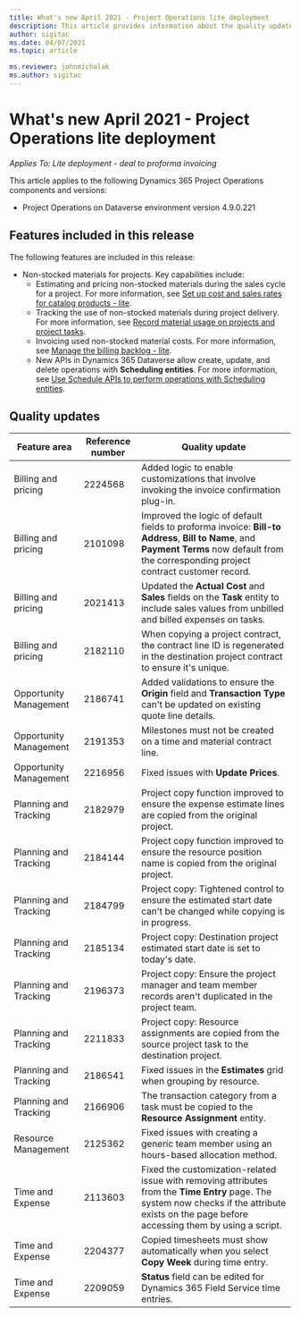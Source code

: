 ```yaml
---
title: What's new April 2021 - Project Operations lite deployment
description: This article provides information about the quality updates available in the April 2021 release of Project Operations lite deployment.
author: sigitac
ms.date: 04/07/2021
ms.topic: article

ms.reviewer: johnmichalak
ms.author: sigitac
---
```


# What's new April 2021 - Project Operations lite deployment

_Applies To: Lite deployment - deal to proforma invoicing_

This article applies to the following Dynamics 365 Project Operations components and versions:

  - Project Operations on Dataverse environment version 4.9.0.221 

## Features included in this release

The following features are included in this release:

- Non-stocked materials for projects. Key capabilities include:
  - Estimating and pricing non-stocked materials during the sales cycle for a project. For more information, see [Set up cost and sales rates for catalog products - lite](../pricing-costing/set-up-cost-sales-rates-catalog-products.md).
  - Tracking the use of non-stocked materials during project delivery. For more information, see [Record material usage on projects and project tasks](../../material/material-usage-log.md).
  - Invoicing used non-stocked material costs. For more information, see [Manage the billing backlog - lite](../proforma-invoicing/manage-billing-backlog-sales.md#product-billing-backlog).
  - New APIs in Dynamics 365 Dataverse allow create, update, and delete operations with **Scheduling entities**. For more information, see [Use Schedule APIs to perform operations with Scheduling entities](../../project-management/schedule-api-preview.md).

## Quality updates

| **Feature area** | **Reference number** | **Quality update** |
| --- | --- | --- |
| Billing and pricing | 2224568 | Added logic to enable customizations that involve invoking the invoice confirmation plug-in. |
| Billing and pricing | 2101098 | Improved the logic of default fields to proforma invoice: **Bill-to Address**, **Bill to Name**, and **Payment Terms** now default from the corresponding project contract customer record. |
| Billing and pricing | 2021413 | Updated the **Actual Cost** and **Sales** fields on the **Task** entity to include sales values from unbilled and billed expenses on tasks. |
| Billing and pricing | 2182110 | When copying a project contract, the contract line ID is regenerated in the destination project contract to ensure it's unique. |
| Opportunity Management | 2186741 | Added validations to ensure the **Origin** field and **Transaction Type** can't be updated on existing quote line details. |
| Opportunity Management | 2191353 | Milestones must not be created on a time and material contract line. |
| Opportunity Management | 2216956 | Fixed issues with **Update Prices**. |
| Planning and Tracking | 2182979 | Project copy function improved to ensure the expense estimate lines are copied from the original project. |
| Planning and Tracking | 2184144 | Project copy function improved to ensure the resource position name is copied from the original project. |
| Planning and Tracking | 2184799 | Project copy: Tightened control to ensure the estimated start date can't be changed while copying is in progress. |
| Planning and Tracking | 2185134 | Project copy: Destination project estimated start date is set to today's date. |
| Planning and Tracking | 2196373 | Project copy: Ensure the project manager and team member records aren't duplicated in the project team. |
| Planning and Tracking | 2211833 | Project copy: Resource assignments are copied from the source project task to the destination project. |
| Planning and Tracking | 2186541 | Fixed issues in the **Estimates** grid when grouping by resource. |
| Planning and Tracking | 2166906 | The transaction category from a task must be copied to the **Resource Assignment** entity. |
| Resource Management | 2125362 | Fixed issues with creating a generic team member using an hours-based allocation method. |
| Time and Expense | 2113603 | Fixed the customization-related issue with removing attributes from the **Time Entry** page. The system now checks if the attribute exists on the page before accessing them by using a script. |
| Time and Expense | 2204377 | Copied timesheets must show automatically when you select **Copy Week** during time entry. |
| Time and Expense | 2209059 | **Status** field can be edited for Dynamics 365 Field Service time entries. |

